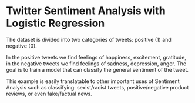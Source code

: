 # Twitter Sentiment Analysis with Logistic Regression
The dataset is divided into two categories of tweets: positive (1) and negative (0).

In the positive tweets we find feelings of happiness, excitement, gratitude, in the negative tweets we find feelings of sadness, depression, anger.
The goal is to train a model that can classify the general sentiment of the tweet.

This example is easily translatable to other important uses of Sentiment Analysis such as classifying: sexist/racist tweets, positive/negative product reviews, or even fake/factual news.
